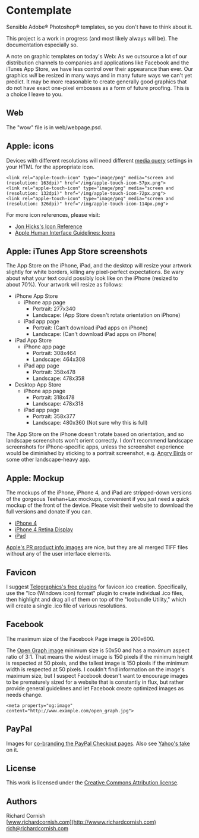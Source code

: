 Contemplate
===========

Sensible Adobe® Photoshop® templates, so you don't have to think about it.

This project is a work in progress (and most likely always will be). The documentation especially so.

A note on graphic templates on today's Web: As we outsource a lot of our distribution channels to companies and applications like Facebook and the iTunes App Store, we have less control over their appearance than ever. Our graphics *will* be resized in many ways and in many future ways we can't yet predict. It may be more reasonable to create generally good graphics that do not have exact one-pixel embosses as a form of future proofing. This is a choice I leave to you.

Web
---

The "wow" file is in web/webpage.psd.

Apple: icons
------------

Devices with different resolutions will need different [media query](http://www.w3.org/TR/css3-mediaqueries/) settings in your HTML for the appropriate icon.

    <link rel="apple-touch-icon" type="image/png" media="screen and (resolution: 163dpi)" href="/img/apple-touch-icon-57px.png">
    <link rel="apple-touch-icon" type="image/png" media="screen and (resolution: 132dpi)" href="/img/apple-touch-icon-72px.png">
    <link rel="apple-touch-icon" type="image/png" media="screen and (resolution: 326dpi)" href="/img/apple-touch-icon-114px.png">

For more icon references, please visit:

- [Jon Hicks's Icon Reference](http://hicksdesign.co.uk/iconreference/)
- [Apple Human Interface Guidelines: Icons](http://developer.apple.com/library/ios/#documentation/userexperience/conceptual/mobilehig/IconsImages/IconsImages.html)

Apple: iTunes App Store screenshots
-----------------------------------

The App Store on the iPhone, iPad, and the desktop will resize your artwork slightly for white borders, killing any pixel-perfect expectations. Be wary about what your text could possibly look like on the iPhone (resized to about 70%). Your artwork will resize as follows:

- iPhone App Store
    - iPhone app page
        - Portrait: 277x340
        - Landscape: (App Store doesn't rotate orientation on iPhone)
    - iPad app page
        - Portrait: (Can't download iPad apps on iPhone)
        - Landscape: (Can't download iPad apps on iPhone)
- iPad App Store
    - iPhone app page
        - Portrait: 308x464
        - Landscape: 464x308
    - iPad app page
        - Portrait: 358x478
        - Landscape: 478x358
- Desktop App Store
    - iPhone app page
        - Portrait: 318x478
        - Landscape: 478x318
    - iPad app page
        - Portrait: 358x377
        - Landscape: 480x360 (Not sure why this is full)
  
The App Store on the iPhone doesn't rotate based on orientation, and so landscape screenshots won't orient correctly. I don't recommend landscape screenshots for iPhone-specific apps, unless the screenshot experience would be diminished by sticking to a portrait screenshot, e.g. [Angry Birds](http://itunes.apple.com/us/app/angry-birds/id343200656) or some other landscape-heavy app.

Apple: Mockup
-------------

The mockups of the iPhone, iPhone 4, and iPad are stripped-down versions of the gorgeous Teehan+Lax mockups, convenient if you just need a quick mockup of the front of the device. Please visit their website to download the full versions and donate if you can. 

- [iPhone 4](http://www.teehanlax.com/blog/2010/06/14/iphone-gui-psd-v4/)
- [iPhone 4 Retina Display](http://www.teehanlax.com/blog/2010/08/12/iphone-4-gui-psd-retina-display/)
- [iPad](http://www.teehanlax.com/blog/2010/02/01/ipad-gui-psd/)

[Apple's PR product info images](http://www.apple.com/pr/products/) are nice, but they are all merged TIFF files without any of the user interface elements.

Favicon
-------

I suggest [Telegraphics's free plugins](http://www.telegraphics.com.au/sw/) for favicon.ico creation. Specifically, use the "Ico (Windows icon) format" plugin to create individual .ico files, then highlight and drag all of them on top of the "Icobundle Utility," which will create a single .ico file of various resolutions.

Facebook
--------

The maximum size of the Facebook Page image is 200x600.

The [Open Graph image](http://developers.facebook.com/docs/opengraph) minimum size is 50x50 and has a maximum aspect ratio of 3:1. That means the widest image is 150 pixels if the minimum height is respected at 50 pixels, and the tallest image is 150 pixels if the minimum width is respected at 50 pixels. I couldn't find information on the image's maximum size, but I suspect Facebook doesn't want to encourage images to be prematurely sized for a website that is constantly in flux, but rather provide general guidelines and let Facebook create optimized images as needs change.

    <meta property="og:image" content="http://www.example.com/open_graph.jpg">

PayPal
------

Images for [co-branding the PayPal Checkout pages](https://cms.paypal.com/us/cgi-bin/?cmd=_render-content&content_ID=developer/e_howto_html_ProfileAndTools#id08A9E8005PM). Also see [Yahoo's take](http://help.yahoo.com/l/us/yahoo/smallbusiness/store/order/paypal/paypal-08.html) on it.

License
-------

This work is licensed under the [Creative Commons Attribution license](http://creativecommons.org/licenses/by/3.0/).

Authors
-------

Richard Cornish  
[www.richardcornish.com](http://wwww.richardcornish.com)  
[rich@richardcornish.com](mailto:rich@richardcornish.com)